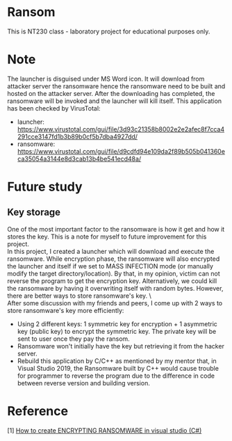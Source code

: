 # Ransom
This is NT230 class - laboratory project for educational purposes only.

# Note
The launcher is disguised under MS Word icon. It will download from attacker server the ransomware hence the ransomware need to be built and hosted on the attacker server. After the downloading has completed, the ransomware will be invoked and the launcher will kill itself.
This application has been checked by VirusTotal:
- launcher: https://www.virustotal.com/gui/file/3d93c21358b8002e2e2afec8f7cca4291cce3147fd1b3b89b0cf5b7dba4927dd/
- ransomware: https://www.virustotal.com/gui/file/d9cdfd94e109da2f89b505b041360eca35054a3144e8d3cab13b4be541ecd48a/

# Future study
## Key storage
One of the most important factor to the ransomware is how it get and how it stores the key. This is a note for myself to future improvement for this project. \
In this project, I created a launcher which will download and execute the ransomware. While encryption phase, the ransomware will also encrypted the launcher and itself if we set to MASS INFECTION mode (or manually modify the target directory/location). By that, in my opinion, victim can not reverse the program to get the encryption key. Alternatively, we could kill the ransomware by having it overwriting itself with random bytes. However, there are better ways to store ransomware's key. \   
After some discussion with my friends and peers, I come up with 2 ways to store ransomware's key more efficiently:
- Using 2 different keys: 1 symmetric key for encryption + 1 asymmetric key (public key) to encrypt the symmetric key. The private key will be sent to user once they pay the ransom.
- Ransomware won't initially have the key but retrieving it from the hacker server.
- Rebuild this application by C/C++ as mentioned by my mentor that, in Visual Studio 2019, the Ransomware built by C++ would cause trouble for programmer to reverse the program due to the difference in code between reverse version and building version.

# Reference
\[1\]   [How to create ENCRYPTING RANSOMWARE in visual studio (C#)](https://www.youtube.com/watch?v=UfHgALGjtJs)
